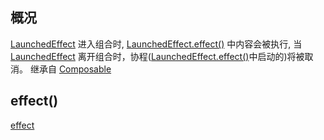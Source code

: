 ## 概况

[LaunchedEffect](/API/UI/Compose/Effects/LaunchedEffect/README.md)
进入组合时, [LaunchedEffect.effect()](/API/UI/Compose/Effects/LaunchedEffect/README.md?id=effect) 中内容会被执行,
当 [LaunchedEffect](/API/UI/Compose/Effects/LaunchedEffect/README.md)
离开组合时，协程([LaunchedEffect.effect()](/API/UI/Compose/Effects/LaunchedEffect/README.md?id=effect)中启动的)将被取消。
继承自 [Composable](/API/UI/Compose/Widget/Composable/README.md)

## effect()

[effect](effect.md ":include")